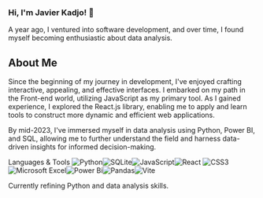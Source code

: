 ### Hi, I'm Javier Kadjo! 👋

A year ago, I ventured into software development, and over time, I found myself becoming enthusiastic about data analysis.

## About Me

Since the beginning of my journey in development, I've enjoyed crafting interactive, appealing, and effective interfaces. I embarked on my path in the Front-end world, utilizing JavaScript as my primary tool. As I gained experience, I explored the React.js library, enabling me to apply and learn tools to construct more dynamic and efficient web applications.

By mid-2023, I've immersed myself in data analysis using Python, Power BI, and SQL, allowing me to further understand the field and harness data-driven insights for informed decision-making.

Languages & Tools
![Python](https://img.shields.io/badge/python-3670A0?style=for-the-badge&logo=python&logoColor=ffdd54)![SQLite](https://img.shields.io/badge/sqlite-%2307405e.svg?style=for-the-badge&logo=sqlite&logoColor=white)![JavaScript](https://img.shields.io/badge/javascript-%23323330.svg?style=for-the-badge&logo=javascript&logoColor=%23F7DF1E)![React](https://img.shields.io/badge/react-%2320232a.svg?style=for-the-badge&logo=react&logoColor=%2361DAFB)
![CSS3](https://img.shields.io/badge/css3-%231572B6.svg?style=for-the-badge&logo=css3&logoColor=white)![Microsoft Excel](https://img.shields.io/badge/Microsoft_Excel-217346?style=for-the-badge&logo=microsoft-excel&logoColor=white)![Power Bi](https://img.shields.io/badge/power_bi-F2C811?style=for-the-badge&logo=powerbi&logoColor=black)![Pandas](https://img.shields.io/badge/pandas-%23150458.svg?style=for-the-badge&logo=pandas&logoColor=white)![Vite](https://img.shields.io/badge/vite-%23646CFF.svg?style=for-the-badge&logo=vite&logoColor=white)

Currently refining Python and data analysis skills.
